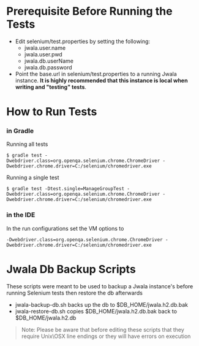 # Prerequisite Before Running the Tests
- Edit selenium/test.properties by setting the following:
    -   jwala.user.name
    -   jwala.user.pwd
    -   jwala.db.userName
    -   jwala.db.password
- Point the base.url in selenium/test.properties to a running Jwala instance. **It is highly recommended that this instance is local when writing and "testing" tests**.


# How to Run Tests

### in Gradle
Running all tests
```ssh
$ gradle test -Dwebdriver.class=org.openqa.selenium.chrome.ChromeDriver -Dwebdriver.chrome.driver=C:/selenium/chromedriver.exe
```
Running a single test
```ssh
$ gradle test -Dtest.single=ManageGroupTest -Dwebdriver.class=org.openqa.selenium.chrome.ChromeDriver -Dwebdriver.chrome.driver=C:/selenium/chromedriver.exe
```
### in the IDE
In the run configurations set the VM options to
```ssh
-Dwebdriver.class=org.openqa.selenium.chrome.ChromeDriver -Dwebdriver.chrome.driver=C:/selenium/chromedriver.exe
```

# Jwala Db Backup Scripts

These scripts were meant to be used to backup a Jwala instance's before running Selenium tests then restore the db
afterwards

- jwala-backup-db.sh backs up the db to $DB_HOME/jwala.h2.db.bak
- jwala-restore-db.sh copies $DB_HOME/jwala.h2.db.bak back to $DB_HOME/jwala.h2.db

> Note: Please be aware that before editing these scripts that they require Unix\OSX line endings or they will have errors
on execution